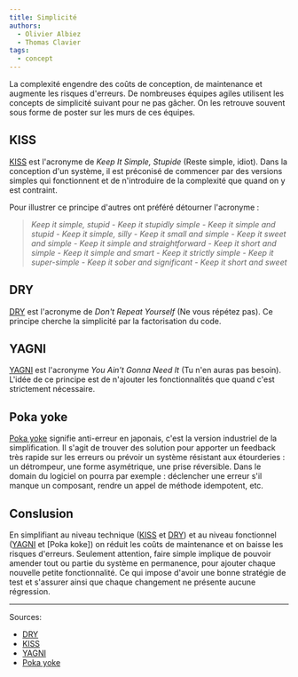 ```yaml
---
title: Simplicité
authors:
  - Olivier Albiez
  - Thomas Clavier
tags:
  - concept
---
```


La complexité engendre des coûts de conception, de maintenance et augmente les risques d'erreurs. De nombreuses équipes agiles utilisent les concepts de simplicité suivant pour ne pas gâcher. On les retrouve souvent sous forme de poster sur les murs de ces équipes.


## KISS

[KISS] est l'acronyme de _Keep It Simple, Stupide_ (Reste simple, idiot). Dans la conception d'un système, il est préconisé de commencer par des versions simples qui fonctionnent et de n'introduire de la complexité que quand on y est contraint.

Pour illustrer ce principe d'autres ont préféré détourner l'acronyme :
> _Keep it simple, stupid - Keep it stupidly simple - Keep it simple and stupid - Keep it simple, silly - Keep it small and simple - Keep it sweet and simple - Keep it simple and straightforward - Keep it short and simple - Keep it simple and smart - Keep it strictly simple - Keep it super-simple - Keep it sober and significant - Keep it short and sweet_


## DRY

[DRY] est l'acronyme de _Don't Repeat Yourself_ (Ne vous répétez pas). Ce principe cherche la simplicité par la factorisation du code. 


## YAGNI

[YAGNI] est l'acronyme _You Ain't Gonna Need It_ (Tu n'en auras pas besoin). L'idée de ce principe est de n'ajouter les fonctionnalités que quand c'est strictement nécessaire.


## Poka yoke

[Poka yoke] signifie anti-erreur en japonais, c'est la version industriel de la simplification. Il s'agit de trouver des solution pour apporter un feedback très rapide sur les erreurs ou prévoir un système résistant aux étourderies : un détrompeur, une forme asymétrique, une prise réversible. 
Dans le domain du logiciel on pourra par exemple : déclencher une erreur s'il manque un composant, rendre un appel de méthode idempotent, etc.


## Conslusion

En simplifiant au niveau technique ([KISS] et [DRY]) et au niveau fonctionnel ([YAGNI] et [Poka koke]) on réduit les coûts de maintenance et on baisse les risques d'erreurs.
Seulement attention, faire simple implique de pouvoir amender tout ou partie du système en permanence, pour ajouter chaque nouvelle petite fonctionnalité. 
Ce qui impose d'avoir une bonne stratégie de test et s'assurer ainsi que chaque changement ne présente aucune régression.

---
Sources:

- [DRY]
- [KISS]
- [YAGNI]
- [Poka yoke]

[DRY]: https://fr.wikipedia.org/wiki/Ne_vous_r%C3%A9p%C3%A9tez_pas
[KISS]: https://fr.wikipedia.org/wiki/Principe_KISS
[YAGNI]: https://fr.wikipedia.org/wiki/YAGNI
[Poka yoke]: https://fr.m.wikipedia.org/wiki/Poka-yoke
